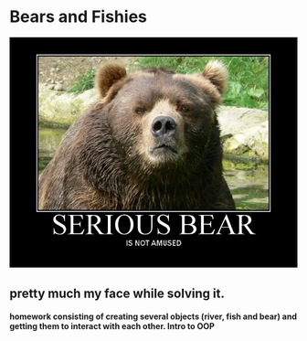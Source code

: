 # Bears and Fishies
![alt tag](https://github.com/rpmonteiro/homework_wk2_monday/blob/master/serious-bear.jpg)
## pretty much my face while solving it.

#### homework consisting of creating several objects (river, fish and bear) and getting them to interact with each other. Intro to OOP
